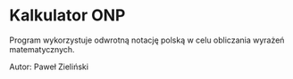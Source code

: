 # Kalkulator ONP
Program wykorzystuje odwrotną notację polską w celu obliczania wyrażeń matematycznych.

Autor:
Paweł Zieliński
